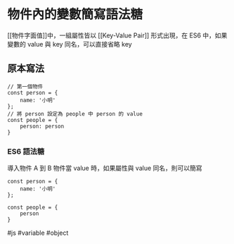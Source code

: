 # 物件內的變數簡寫語法糖
[[物件字面值]]中，一組屬性皆以 [[Key-Value Pair]] 形式出現，在 ES6 中，如果變數的 value 與 key 同名，可以直接省略 key
## 原本寫法
```
// 第一個物件
const person = {
	name: '小明'
};
// 將 person 設定為 people 中 person 的 value 
const people = {
	person: person
}
```
### ES6 語法糖
導入物件 A 到 B 物件當 value 時，如果屬性與 value 同名，則可以簡寫
```
const person = {
	name: '小明'
};

const people = {
	person
}
```

#js #variable #object